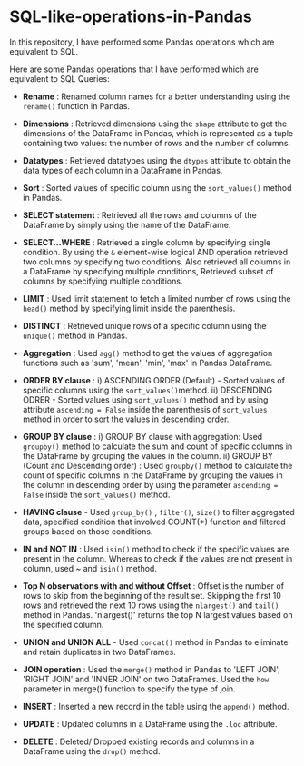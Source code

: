 # SQL-like-operations-in-Pandas
In this repository, I have performed some Pandas operations which are equivalent to SQL. 

Here are some Pandas operations that I have performed which are equivalent to SQL Queries:

- **Rename** : Renamed column names for a better understanding using the `rename()` function in Pandas.

- **Dimensions** : Retrieved dimensions using the `shape` attribute to get the dimensions of the DataFrame in Pandas, which is represented as a tuple containing two values: the number of rows and the number of columns. 

- **Datatypes** : Retrieved datatypes using the `dtypes` attribute to obtain the data types of each column in a DataFrame in Pandas. 

- **Sort** : Sorted values of specific column using the `sort_values()` method in Pandas. 

- **SELECT statement** : Retrieved all the rows and columns of the DataFrame by simply using the name of the DataFrame.  

- **SELECT...WHERE** : Retrieved a single column by specifying single condition.
By using the `&` element-wise logical AND operation retrieved two columns by specifying two conditions. Also retrieved all columns in a DataFrame by specifying multiple conditions, Retrieved subset of columns by specifying multiple conditions. 

- **LIMIT** : Used limit statement to fetch a limited number of rows using the `head()` method by specifying limit inside the parenthesis.

- **DISTINCT** : Retrieved unique rows of a specific column using the `unique()` method in Pandas.

- **Aggregation** : Used `agg()` method to get the values of aggregation functions such as 'sum', 'mean', 'min', 'max' in Pandas DataFrame.
 
- **ORDER BY clause** :  i) ASCENDING ORDER (Default) - Sorted values of specific columns using the `sort_values()`method. ii) DESCENDING ODRER - Sorted values using `sort_values()` method and by using attribute `ascending = False` inside the parenthesis of `sort_values` method in order to sort the values in descending order. 

- **GROUP BY clause** : i) GROUP BY clause with aggregation: Used `groupby()` method to calculate the sum and count of specific columns in the DataFrame by grouping the values in the column. ii) GROUP BY (Count and Descending order) : Used `groupby()` method to calculate the count of specific columns in the DataFrame by grouping the values in the column in descending order by using the parameter `ascending = False` inside the `sort_values()` method.

- **HAVING clause** - Used `group_by()` , `filter()`, `size()` to filter aggregated data, specified condition that involved COUNT(*) function and filtered groups based on those conditions.

- **IN and NOT IN** : Used `isin()` method to check if the specific values are present in the column. Whereas to check if the values are not present in column, used ~ and `isin()` method.

- **Top N observations with and without Offset** : Offset is the number of rows to skip from the beginning of the result set. Skipping the first 10 rows and retrieved the next 10 rows using the `nlargest()` and `tail()` method in Pandas. 'nlargest()' returns the top N largest values based on the specified column.

- **UNION and UNION ALL** - Used `concat()` method in Pandas to eliminate and retain duplicates in two DataFrames.

- **JOIN operation** : Used the `merge()` method in Pandas to 'LEFT JOIN', 'RIGHT JOIN' and 'INNER JOIN' on two DataFrames. Used the `how` parameter in merge() function to specify the type of join. 

- **INSERT** : Inserted a new record in the table using the `append()` method.

- **UPDATE** : Updated columns in a DataFrame using the `.loc` attribute.

- **DELETE** : Deleted/ Dropped existing records and columns in a DataFrame using the `drop()` method.
